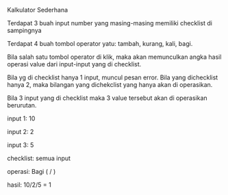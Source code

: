 Kalkulator Sederhana

Terdapat 3 buah input number yang masing-masing memiliki checklist di sampingnya

Terdapat 4 buah tombol operator yatu: tambah, kurang, kali, bagi.

Bila salah satu tombol operator di klik, maka akan memunculkan angka hasil operasi value dari input-input yang di checklist.

Bila yg di checklist hanya 1 input, muncul pesan error. Bila yang dichecklist hanya 2, maka bilangan yang dichekclist yang hanya akan di operasikan. 

Bila 3 input yang di checklist maka 3 value tersebut akan di operasikan berurutan.

input 1: 10

input 2: 2

input 3: 5

checklist: semua input

operasi: Bagi ( / )

hasil: 10/2/5 = 1
